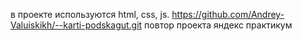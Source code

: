 в проекте используются html, css, js.
https://github.com/Andrey-Valuiskikh/--karti-podskagut.git
повтор проекта яндекс практикум 
